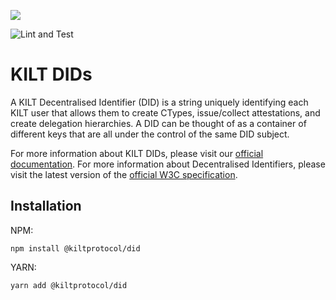 [![](https://user-images.githubusercontent.com/39338561/122415864-8d6a7c00-cf88-11eb-846f-a98a936f88da.png)](https://kilt.io)

![Lint and Test](https://github.com/KILTprotocol/sdk-js/workflows/Lint%20and%20Test/badge.svg)

# KILT DIDs

A KILT Decentralised Identifier (DID) is a string uniquely identifying each KILT user that allows them to create CTypes, issue/collect attestations, and create delegation hierarchies.
A DID can be thought of as a container of different keys that are all under the control of the same DID subject.

For more information about KILT DIDs, please visit our [official documentation](https://docs.kilt.io/docs/sdk/core-feature/did).
For more information about Decentralised Identifiers, please visit the latest version of the [official W3C specification](https://www.w3.org/TR/did-core/).

## Installation

NPM:

```
npm install @kiltprotocol/did
```

YARN:

```
yarn add @kiltprotocol/did
```
